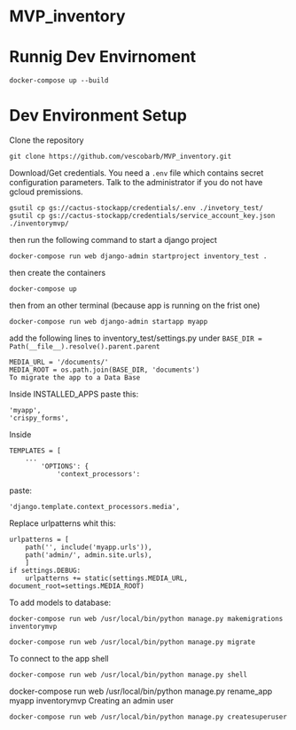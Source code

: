# MVP_inventory

# Runnig Dev Envirnoment

```
docker-compose up --build
```

# Dev Environment Setup

Clone the repository
```
git clone https://github.com/vescobarb/MVP_inventory.git
```

Download/Get credentials. You need a `.env` file which contains secret configuration parameters. Talk to the administrator if you do not have gcloud premissions.

```
gsutil cp gs://cactus-stockapp/credentials/.env ./invetory_test/
gsutil cp gs://cactus-stockapp/credentials/service_account_key.json ./inventorymvp/
```

then run the following command to start a django project

```
docker-compose run web django-admin startproject inventory_test .
```

then create the containers

```
docker-compose up
```

then from an other terminal (because app is running on the frist one)

```
docker-compose run web django-admin startapp myapp
```

add the following lines to inventory_test/settings.py under ``` BASE_DIR = Path(__file__).resolve().parent.parent ```

```
MEDIA_URL = '/documents/'
MEDIA_ROOT = os.path.join(BASE_DIR, 'documents')
To migrate the app to a Data Base
```

Inside INSTALLED_APPS paste this:
```
'myapp',
'crispy_forms',
```
Inside
``` 
TEMPLATES = [
    ...
        'OPTIONS': {
            'context_processors':
```
paste:
```
'django.template.context_processors.media',
```
Replace urlpatterns whit this:
```
urlpatterns = [
    path('', include('myapp.urls')),
    path('admin/', admin.site.urls),
    ]
if settings.DEBUG:
    urlpatterns += static(settings.MEDIA_URL, document_root=settings.MEDIA_ROOT)
```

To add models to database:

```
docker-compose run web /usr/local/bin/python manage.py makemigrations inventorymvp
```

```
docker-compose run web /usr/local/bin/python manage.py migrate
```

To connect to the app shell

```
docker-compose run web /usr/local/bin/python manage.py shell
```
docker-compose run web /usr/local/bin/python manage.py rename_app myapp inventorymvp
Creating an admin user

```
docker-compose run web /usr/local/bin/python manage.py createsuperuser
```

